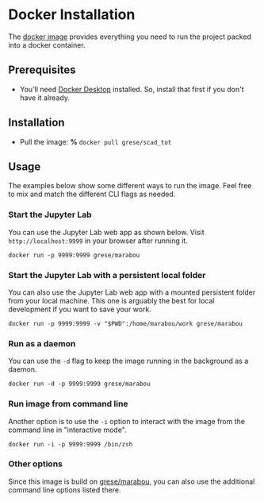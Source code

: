 # Docker Installation

The [docker image](https://hub.docker.com/r/grese/scad_tot) provides everything you need to run the project packed into a docker container.

## Prerequisites

* You'll need [Docker Desktop](https://www.docker.com/products/docker-desktop) installed. So, install that first if you don't have it already.

## Installation

* Pull the image: **%** `docker pull grese/scad_tot`

## Usage

The examples below show some different ways to run the image. Feel free to mix and match the different CLI flags as needed.

### Start the Jupyter Lab

You can use the Jupyter Lab web app as shown below. Visit `http://localhost:9999` in your browser after running it.

`docker run -p 9999:9999 grese/marabou`

### Start the Jupyter Lab with a persistent local folder

You can also use the Jupyter Lab web app with a mounted persistent folder from your local machine. This one is arguably the best for local development if you want to save your work.

`docker run -p 9999:9999 -v "$PWD":/home/marabou/work grese/marabou`

### Run as a daemon

You can use the `-d` flag to keep the image running in the background as a daemon.

`docker run -d -p 9999:9999 grese/marabou`

### Run image from command line

Another option is to use the `-i` option to interact with the image from the command line in "interactive mode".

`docker run -i -p 9999:9999 /bin/zsh`

### Other options

Since this image is build on [grese/marabou](https://github.com/grese/marabou-docker), you can also use the additional command line options listed there.
